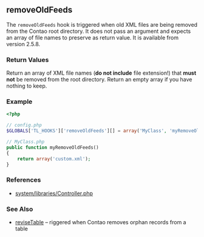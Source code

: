 removeOldFeeds
--------------

The `removeOldFeeds` hook is triggered when old XML files are being removed from the Contao root directory. It does not pass an argument and expects an array of file names to preserve as return value. It is available from version 2.5.8.


### Return Values ###

Return an array of XML file names (**do not include** file extension!) that **must not** be removed from the root directory. Return an empty array if you have nothing to keep.


### Example ###

```php
<?php

// config.php
$GLOBALS['TL_HOOKS']['removeOldFeeds'][] = array('MyClass', 'myRemoveOldFeeds');

// MyClass.php
public function myRemoveOldFeeds()
{
    return array('custom.xml');
}
```


### References ###

- [system/libraries/Controller.php](https://github.com/contao/core/blob/2.11.7/system/libraries/Controller.php#L3431)


### See Also ###

- [reviseTable](reviseTable.md) – riggered when Contao removes orphan records from a table